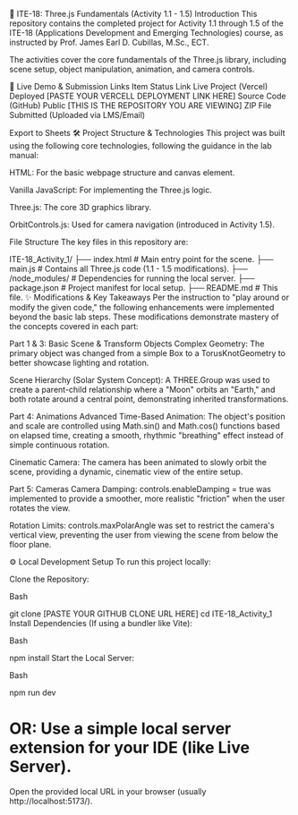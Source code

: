 🚀 ITE-18: Three.js Fundamentals (Activity 1.1 - 1.5)
Introduction
This repository contains the completed project for Activity 1.1 through 1.5 of the ITE-18 (Applications Development and Emerging Technologies) course, as instructed by Prof. James Earl D. Cubillas, M.Sc., ECT.

The activities cover the core fundamentals of the Three.js library, including scene setup, object manipulation, animation, and camera controls.

🔗 Live Demo & Submission Links
Item	Status	Link
Live Project (Vercel)	Deployed	[PASTE YOUR VERCELL DEPLOYMENT LINK HERE]
Source Code (GitHub)	Public	[THIS IS THE REPOSITORY YOU ARE VIEWING]
ZIP File	Submitted	(Uploaded via LMS/Email)

Export to Sheets
🛠️ Project Structure & Technologies
This project was built using the following core technologies, following the guidance in the lab manual:

HTML: For the basic webpage structure and canvas element.

Vanilla JavaScript: For implementing the Three.js logic.

Three.js: The core 3D graphics library.

OrbitControls.js: Used for camera navigation (introduced in Activity 1.5).

File Structure
The key files in this repository are:

ITE-18_Activity_1/
├── index.html          # Main entry point for the scene.
├── main.js             # Contains all Three.js code (1.1 - 1.5 modifications).
├── /node_modules/      # Dependencies for running the local server.
├── package.json        # Project manifest for local setup.
├── README.md           # This file.
✨ Modifications & Key Takeaways
Per the instruction to "play around or modify the given code," the following enhancements were implemented beyond the basic lab steps. These modifications demonstrate mastery of the concepts covered in each part:

Part 1 & 3: Basic Scene & Transform Objects
Complex Geometry: The primary object was changed from a simple Box to a TorusKnotGeometry to better showcase lighting and rotation.

Scene Hierarchy (Solar System Concept): A THREE.Group was used to create a parent-child relationship where a "Moon" orbits an "Earth," and both rotate around a central point, demonstrating inherited transformations.

Part 4: Animations
Advanced Time-Based Animation: The object's position and scale are controlled using Math.sin() and Math.cos() functions based on elapsed time, creating a smooth, rhythmic "breathing" effect instead of simple continuous rotation.

Cinematic Camera: The camera has been animated to slowly orbit the scene, providing a dynamic, cinematic view of the entire setup.

Part 5: Cameras
Camera Damping: controls.enableDamping = true was implemented to provide a smoother, more realistic "friction" when the user rotates the view.

Rotation Limits: controls.maxPolarAngle was set to restrict the camera's vertical view, preventing the user from viewing the scene from below the floor plane.

⚙️ Local Development Setup
To run this project locally:

Clone the Repository:

Bash

git clone [PASTE YOUR GITHUB CLONE URL HERE]
cd ITE-18_Activity_1
Install Dependencies (If using a bundler like Vite):

Bash

npm install
Start the Local Server:

Bash

npm run dev
# OR: Use a simple local server extension for your IDE (like Live Server).
Open the provided local URL in your browser (usually http://localhost:5173/).
